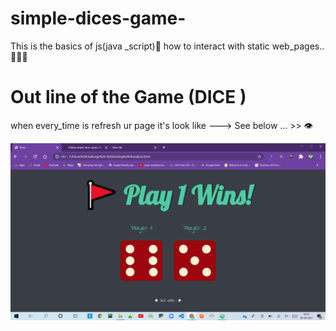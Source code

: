 # simple-dices-game-
This is the basics of js(java _script)🤍  how to interact with static web_pages..💛💛💛

 # Out line of the Game (DICE )
 
 when every_time is refresh ur page  it's look like --->
  See below ... >> 👁‍
  
 ![player-one-wins](https://github.com/pavantanniru/simple-dices-game-/blob/main/2021-02-09%20(1).png?raw=true)
 
